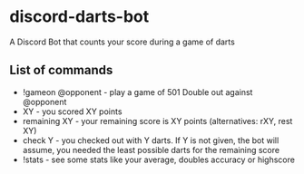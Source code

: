 # discord-darts-bot
A Discord Bot that counts your score during a game of darts

## List of commands
- !gameon @opponent - play a game of 501 Double out against @opponent
- XY - you scored XY points
- remaining XY - your remaining score is XY points (alternatives: rXY, rest XY)
- check Y - you checked out with Y darts. If Y is not given, the bot will assume, you needed the least possible darts for the remaining score
- !stats - see some stats like your average, doubles accuracy or highscore
